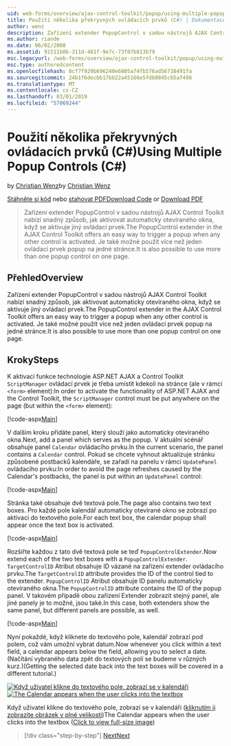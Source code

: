```yaml
---
uid: web-forms/overview/ajax-control-toolkit/popup/using-multiple-popup-controls-cs
title: Použití několika překryvných ovládacích prvků (C#) | Dokumentace Microsoftu
author: wenz
description: Zařízení extender PopupControl v sadou nástrojů AJAX Control Toolkit nabízí snadný způsob, jak aktivovat automaticky otevíraného okna, když se aktivuje jiný ovládací prvek. Je také možné použít m...
ms.author: riande
ms.date: 06/02/2008
ms.assetid: 91511b0b-311d-481f-9e7c-73f07b813b79
msc.legacyurl: /web-forms/overview/ajax-control-toolkit/popup/using-multiple-popup-controls-cs
msc.type: authoredcontent
ms.openlocfilehash: 8cf7f929b696240e6805a74fb576ad56738491fa
ms.sourcegitcommit: 24b1f6decbb17bb22a45166e5fdb0845c65af498
ms.translationtype: MT
ms.contentlocale: cs-CZ
ms.lasthandoff: 03/01/2019
ms.locfileid: "57069244"
---
```

<a name="using-multiple-popup-controls-c"></a><span data-ttu-id="d7c95-104">Použití několika překryvných ovládacích prvků (C#)</span><span class="sxs-lookup"><span data-stu-id="d7c95-104">Using Multiple Popup Controls (C#)</span></span>
====================
<span data-ttu-id="d7c95-105">by [Christian Wenz](https://github.com/wenz)</span><span class="sxs-lookup"><span data-stu-id="d7c95-105">by [Christian Wenz](https://github.com/wenz)</span></span>

<span data-ttu-id="d7c95-106">[Stáhněte si kód](http://download.microsoft.com/download/9/3/f/93f8daea-bebd-4821-833b-95205389c7d0/PopupControl1.cs.zip) nebo [stahovat PDF](http://download.microsoft.com/download/2/d/c/2dc10e34-6983-41d4-9c08-f78f5387d32b/popupcontrol1CS.pdf)</span><span class="sxs-lookup"><span data-stu-id="d7c95-106">[Download Code](http://download.microsoft.com/download/9/3/f/93f8daea-bebd-4821-833b-95205389c7d0/PopupControl1.cs.zip) or [Download PDF](http://download.microsoft.com/download/2/d/c/2dc10e34-6983-41d4-9c08-f78f5387d32b/popupcontrol1CS.pdf)</span></span>

> <span data-ttu-id="d7c95-107">Zařízení extender PopupControl v sadou nástrojů AJAX Control Toolkit nabízí snadný způsob, jak aktivovat automaticky otevíraného okna, když se aktivuje jiný ovládací prvek.</span><span class="sxs-lookup"><span data-stu-id="d7c95-107">The PopupControl extender in the AJAX Control Toolkit offers an easy way to trigger a popup when any other control is activated.</span></span> <span data-ttu-id="d7c95-108">Je také možné použít více než jeden ovládací prvek popup na jedné stránce.</span><span class="sxs-lookup"><span data-stu-id="d7c95-108">It is also possible to use more than one popup control on one page.</span></span>


## <a name="overview"></a><span data-ttu-id="d7c95-109">Přehled</span><span class="sxs-lookup"><span data-stu-id="d7c95-109">Overview</span></span>

<span data-ttu-id="d7c95-110">Zařízení extender PopupControl v sadou nástrojů AJAX Control Toolkit nabízí snadný způsob, jak aktivovat automaticky otevíraného okna, když se aktivuje jiný ovládací prvek.</span><span class="sxs-lookup"><span data-stu-id="d7c95-110">The PopupControl extender in the AJAX Control Toolkit offers an easy way to trigger a popup when any other control is activated.</span></span> <span data-ttu-id="d7c95-111">Je také možné použít více než jeden ovládací prvek popup na jedné stránce.</span><span class="sxs-lookup"><span data-stu-id="d7c95-111">It is also possible to use more than one popup control on one page.</span></span>

## <a name="steps"></a><span data-ttu-id="d7c95-112">Kroky</span><span class="sxs-lookup"><span data-stu-id="d7c95-112">Steps</span></span>

<span data-ttu-id="d7c95-113">K aktivaci funkce technologie ASP.NET AJAX a Control Toolkit `ScriptManager` ovládací prvek je třeba umístit kdekoli na stránce (ale v rámci `<form>` element):</span><span class="sxs-lookup"><span data-stu-id="d7c95-113">In order to activate the functionality of ASP.NET AJAX and the Control Toolkit, the `ScriptManager` control must be put anywhere on the page (but within the `<form>` element):</span></span>

[!code-aspx[Main](using-multiple-popup-controls-cs/samples/sample1.aspx)]

<span data-ttu-id="d7c95-114">V dalším kroku přidáte panel, který slouží jako automaticky otevíraného okna.</span><span class="sxs-lookup"><span data-stu-id="d7c95-114">Next, add a panel which serves as the popup.</span></span> <span data-ttu-id="d7c95-115">V aktuální scénář obsahuje panel `Calendar` ovládacího prvku.</span><span class="sxs-lookup"><span data-stu-id="d7c95-115">In the current scenario, the panel contains a `Calendar` control.</span></span> <span data-ttu-id="d7c95-116">Pokud se chcete vyhnout aktualizuje stránku způsobené postbacků kalendáře, se zařadí na panelu v rámci `UpdatePanel` ovládacího prvku:</span><span class="sxs-lookup"><span data-stu-id="d7c95-116">In order to avoid the page refreshes caused by the Calendar's postbacks, the panel is put within an `UpdatePanel` control:</span></span>

[!code-aspx[Main](using-multiple-popup-controls-cs/samples/sample2.aspx)]

<span data-ttu-id="d7c95-117">Stránka také obsahuje dvě textová pole.</span><span class="sxs-lookup"><span data-stu-id="d7c95-117">The page also contains two text boxes.</span></span> <span data-ttu-id="d7c95-118">Pro každé pole kalendář automaticky otevírané okno se zobrazí po aktivaci do textového pole.</span><span class="sxs-lookup"><span data-stu-id="d7c95-118">For each text box, the calendar popup shall appear once the text box is activated.</span></span>

[!code-aspx[Main](using-multiple-popup-controls-cs/samples/sample3.aspx)]

<span data-ttu-id="d7c95-119">Rozšiřte každou z tato dvě textová pole se teď `PopupControlExtender`.</span><span class="sxs-lookup"><span data-stu-id="d7c95-119">Now extend each of the two text boxes with a `PopupControlExtender`.</span></span> <span data-ttu-id="d7c95-120">`TargetControlID` Atribut obsahuje ID vázané na zařízení extender ovládacího prvku.</span><span class="sxs-lookup"><span data-stu-id="d7c95-120">The `TargetControlID` attribute provides the ID of the control tied to the extender.</span></span> <span data-ttu-id="d7c95-121">`PopupControlID` Atribut obsahuje ID panelu automaticky otevíraného okna.</span><span class="sxs-lookup"><span data-stu-id="d7c95-121">The `PopupControlID` attribute contains the ID of the popup panel.</span></span> <span data-ttu-id="d7c95-122">V takovém případě obou zařízení Extender zobrazit stejný panel, ale jiné panely je to možné, jsou také.</span><span class="sxs-lookup"><span data-stu-id="d7c95-122">In this case, both extenders show the same panel, but different panels are possible, as well.</span></span>

[!code-aspx[Main](using-multiple-popup-controls-cs/samples/sample4.aspx)]

<span data-ttu-id="d7c95-123">Nyní pokaždé, když kliknete do textového pole, kalendář zobrazí pod polem, což vám umožní vybrat datum.</span><span class="sxs-lookup"><span data-stu-id="d7c95-123">Now whenever you click within a text field, a calendar appears below the field, allowing you to select a date.</span></span> <span data-ttu-id="d7c95-124">(Načítání vybraného data zpět do textových polí se budeme v různých kurz.)</span><span class="sxs-lookup"><span data-stu-id="d7c95-124">(Getting the selected date back into the text boxes will be covered in a different tutorial.)</span></span>


<span data-ttu-id="d7c95-125">[![Když uživatel klikne do textového pole, zobrazí se v kalendáři](using-multiple-popup-controls-cs/_static/image2.png)](using-multiple-popup-controls-cs/_static/image1.png)</span><span class="sxs-lookup"><span data-stu-id="d7c95-125">[![The Calendar appears when the user clicks into the textbox](using-multiple-popup-controls-cs/_static/image2.png)](using-multiple-popup-controls-cs/_static/image1.png)</span></span>

<span data-ttu-id="d7c95-126">Když uživatel klikne do textového pole, zobrazí se v kalendáři ([kliknutím ji zobrazíte obrázek v plné velikosti](using-multiple-popup-controls-cs/_static/image3.png))</span><span class="sxs-lookup"><span data-stu-id="d7c95-126">The Calendar appears when the user clicks into the textbox ([Click to view full-size image](using-multiple-popup-controls-cs/_static/image3.png))</span></span>

> [!div class="step-by-step"]
> [<span data-ttu-id="d7c95-127">Next</span><span class="sxs-lookup"><span data-stu-id="d7c95-127">Next</span></span>](handling-postbacks-from-a-popup-control-with-an-updatepanel-cs.md)

